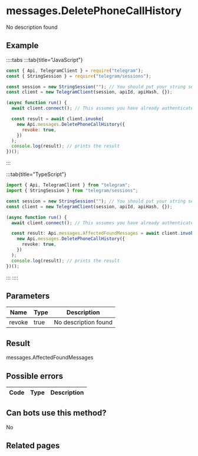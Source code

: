 # messages.DeletePhoneCallHistory

No description found

## Example

::::tabs
:::tab{title="JavaScript"}

```js
const { Api, TelegramClient } = require("telegram");
const { StringSession } = require("telegram/sessions");

const session = new StringSession(""); // You should put your string session here
const client = new TelegramClient(session, apiId, apiHash, {});

(async function run() {
  await client.connect(); // This assumes you have already authenticated with .start()

  const result = await client.invoke(
    new Api.messages.DeletePhoneCallHistory({
      revoke: true,
    })
  );
  console.log(result); // prints the result
})();
```

:::

:::tab{title="TypeScript"}

```ts
import { Api, TelegramClient } from "telegram";
import { StringSession } from "telegram/sessions";

const session = new StringSession(""); // You should put your string session here
const client = new TelegramClient(session, apiId, apiHash, {});

(async function run() {
  await client.connect(); // This assumes you have already authenticated with .start()

  const result: Api.messages.AffectedFoundMessages = await client.invoke(
    new Api.messages.DeletePhoneCallHistory({
      revoke: true,
    })
  );
  console.log(result); // prints the result
})();
```

:::
::::

## Parameters

|  Name  | Type | Description          |
| :----: | ---- | -------------------- |
| revoke | true | No description found |

## Result

messages.AffectedFoundMessages

## Possible errors

| Code | Type | Description |
| :--: | ---- | ----------- |

## Can bots use this method?

No

## Related pages
